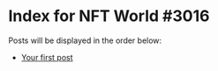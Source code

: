 # Index for NFT World #3016
Posts will be displayed in the order below:

- [Your first post](./001-first.md)

